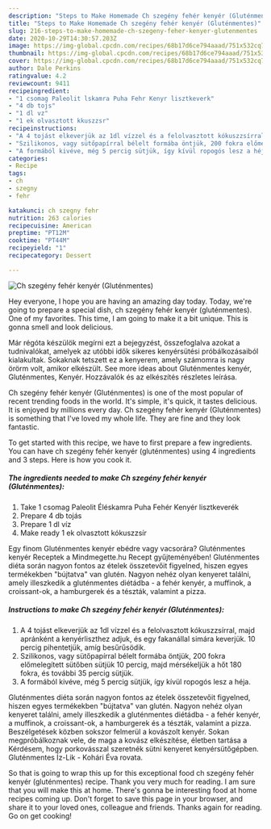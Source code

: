```yaml
---
description: "Steps to Make Homemade Ch szegény fehér kenyér (Gluténmentes)"
title: "Steps to Make Homemade Ch szegény fehér kenyér (Gluténmentes)"
slug: 216-steps-to-make-homemade-ch-szegeny-feher-kenyer-glutenmentes
date: 2020-10-29T14:30:57.203Z
image: https://img-global.cpcdn.com/recipes/68b17d6ce794aaad/751x532cq70/ch-szegeny-feher-kenyer-glutenmentes-recept-foto.jpg
thumbnail: https://img-global.cpcdn.com/recipes/68b17d6ce794aaad/751x532cq70/ch-szegeny-feher-kenyer-glutenmentes-recept-foto.jpg
cover: https://img-global.cpcdn.com/recipes/68b17d6ce794aaad/751x532cq70/ch-szegeny-feher-kenyer-glutenmentes-recept-foto.jpg
author: Dale Perkins
ratingvalue: 4.2
reviewcount: 9411
recipeingredient:
- "1 csomag Paleolit lskamra Puha Fehr Kenyr lisztkeverk"
- "4 db tojs"
- "1 dl vz"
- "1 ek olvasztott kkuszzsr"
recipeinstructions:
- "A 4 tojást elkeverjük az 1dl vízzel és a felolvasztott kókuszzsírral, majd apránként a kenyérliszthez adjuk, és egy fakanállal simára keverjük. 10 percig pihentetjük, amíg besűrűsödik."
- "Szilikonos, vagy sütőpapírral bélelt formába öntjük, 200 fokra előmelegített sütőben sütjük 10 percig, majd mérsékeljük a hőt 180 fokra, és további 35 percig sütjük."
- "A formából kivéve, még 5 percig sütjük, így kívül ropogós lesz a héja."
categories:
- Recipe
tags:
- ch
- szegny
- fehr

katakunci: ch szegny fehr 
nutrition: 263 calories
recipecuisine: American
preptime: "PT12M"
cooktime: "PT44M"
recipeyield: "1"
recipecategory: Dessert

---
```



![Ch szegény fehér kenyér (Gluténmentes)](https://img-global.cpcdn.com/recipes/68b17d6ce794aaad/751x532cq70/ch-szegeny-feher-kenyer-glutenmentes-recept-foto.jpg)

Hey everyone, I hope you are having an amazing day today. Today, we're going to prepare a special dish, ch szegény fehér kenyér (gluténmentes). One of my favorites. This time, I am going to make it a bit unique. This is gonna smell and look delicious.

Már régóta készülök megírni ezt a bejegyzést, összefoglalva azokat a tudnivalókat, amelyek az utóbbi idők sikeres kenyérsütési próbálkozásaiból kialakultak. Sokaknak tetszett ez a kenyerem, amely számomra is nagy örörm volt, amikor elkészült. See more ideas about Gluténmentes kenyér, Gluténmentes, Kenyér. Hozzávalók és az elkészítés részletes leírása.

Ch szegény fehér kenyér (Gluténmentes) is one of the most popular of recent trending foods in the world. It's simple, it's quick, it tastes delicious. It is enjoyed by millions every day. Ch szegény fehér kenyér (Gluténmentes) is something that I've loved my whole life. They are fine and they look fantastic.


To get started with this recipe, we have to first prepare a few ingredients. You can have ch szegény fehér kenyér (gluténmentes) using 4 ingredients and 3 steps. Here is how you cook it.

<!--inarticleads1-->

##### The ingredients needed to make Ch szegény fehér kenyér (Gluténmentes):

1. Take 1 csomag Paleolit Éléskamra Puha Fehér Kenyér lisztkeverék
1. Prepare 4 db tojás
1. Prepare 1 dl víz
1. Make ready 1 ek olvasztott kókuszzsír


Egy finom Gluténmentes kenyér ebédre vagy vacsorára? Gluténmentes kenyér Receptek a Mindmegette.hu Recept gyűjteményében! Gluténmentes diéta során nagyon fontos az ételek összetevőit figyelned, hiszen egyes termékekben &#34;bújtatva&#34; van glutén. Nagyon nehéz olyan kenyeret találni, amely illeszkedik a gluténmentes diétádba - a fehér kenyér, a muffinok, a croissant-ok, a hamburgerek és a tészták, valamint a pizza. 

<!--inarticleads2-->

##### Instructions to make Ch szegény fehér kenyér (Gluténmentes):

1. A 4 tojást elkeverjük az 1dl vízzel és a felolvasztott kókuszzsírral, majd apránként a kenyérliszthez adjuk, és egy fakanállal simára keverjük. 10 percig pihentetjük, amíg besűrűsödik.
1. Szilikonos, vagy sütőpapírral bélelt formába öntjük, 200 fokra előmelegített sütőben sütjük 10 percig, majd mérsékeljük a hőt 180 fokra, és további 35 percig sütjük.
1. A formából kivéve, még 5 percig sütjük, így kívül ropogós lesz a héja.


Gluténmentes diéta során nagyon fontos az ételek összetevőit figyelned, hiszen egyes termékekben &#34;bújtatva&#34; van glutén. Nagyon nehéz olyan kenyeret találni, amely illeszkedik a gluténmentes diétádba - a fehér kenyér, a muffinok, a croissant-ok, a hamburgerek és a tészták, valamint a pizza. Beszélgetések közben sokszor felmerül a kovászolt kenyér. Sokan megpróbálkoznak vele, de maga a kovász elkészítése, életben tartása a Kérdésem, hogy porkovásszal szeretnék sütni kenyeret kenyérsütőgépben. Gluténmentes Íz-Lik - Kohári Éva rovata. 

So that is going to wrap this up for this exceptional food ch szegény fehér kenyér (gluténmentes) recipe. Thank you very much for reading. I am sure that you will make this at home. There's gonna be interesting food at home recipes coming up. Don't forget to save this page in your browser, and share it to your loved ones, colleague and friends. Thanks again for reading. Go on get cooking!
